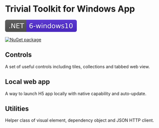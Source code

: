# Trivial Toolkit for Windows App

![.NET 6 - Windows 10](./docs/assets/badge_NET_6_Win10.svg)

[![NuGet package](https://img.shields.io/nuget/dt/Trivial.WindowsKit?label=nuget+downloads)](https://www.nuget.org/packages/Trivial.WindowsKit)

## Controls

A set of useful controls including tiles, collections and tabbed web view.

## Local web app

A way to launch H5 app locally with native capability and auto-update.

## Utilities

Helper class of visual element, dependency object and JSON HTTP client.
